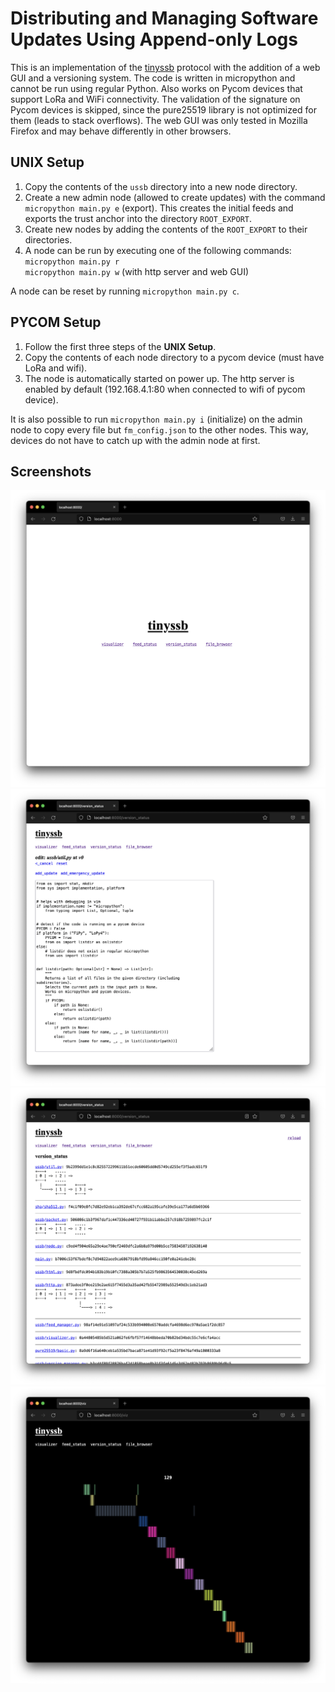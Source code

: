 # Distributing and Managing Software Updates Using Append-only Logs
This is an implementation of the [tinyssb](https://github.com/tschudin/tinyssb)
protocol with the addition of a web GUI and a versioning system. The code is
written in micropython and cannot be run using regular Python. Also works on
Pycom devices that support LoRa and WiFi connectivity. The validation of the
signature on Pycom devices is skipped, since the pure25519 library is not
optimized for them (leads to stack overflows). The web GUI was only tested in
Mozilla Firefox and may behave differently in other browsers.

## UNIX Setup
1. Copy the contents of the `ussb` directory into a new node directory.
2. Create a new admin node (allowed to create updates) with the command
`micropython main.py e` (export). This creates the initial feeds and exports
the trust anchor into the directory `ROOT_EXPORT`.
3. Create new nodes by adding the contents of the `ROOT_EXPORT` to their directories.
4. A node can be run by executing one of the following commands:  
`micropython main.py r`  
`micropython main.py w` (with http server and web GUI)

A node can be reset by running `micropython main.py c`.

## PYCOM Setup
1. Follow the first three steps of the **UNIX Setup**.
2. Copy the contents of each node directory to a pycom device (must have LoRa and wifi).
3. The node is automatically started on power up. The http server is enabled by default
(192.168.4.1:80 when connected to wifi of pycom device).

It is also possible to run `micropython main.py i` (initialize) on the admin node
to copy every file but `fm_config.json` to the other nodes. This way, devices
do not have to catch up with the admin node at first.

## Screenshots
![index](screenshots/index.png)
![editor](screenshots/editor.png)
![versions](screenshots/versions.png)
![visualizer](screenshots/visualizer.png)
